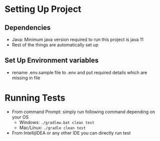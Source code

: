 # Setting Up Project
## Dependencies
- Java: Minimum java version required to run this project is java 11
- Rest of the things are automatically set up
## Set Up Environment variables
- rename .env.sample file to .env and put required details which are missing in file
# Running Tests
- From command Prompt: simply run following command depending on your OS
  - Windows: `./gradlew.bat clean test`
  - Mac/Linux: `./gradle clean test`
- From IntellijIDEA or any other IDE you can directly run test